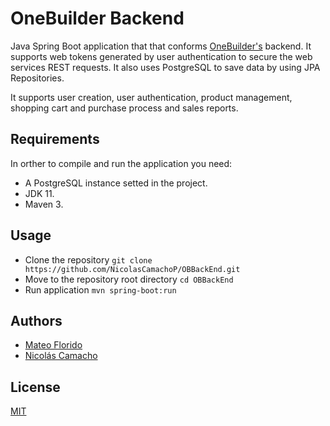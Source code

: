 # OneBuilder Backend

Java Spring Boot application that that conforms [OneBuilder's](https://github.com/NicolasCamachoP/OneBuilder) backend.
It supports web tokens generated by user authentication to secure the web services REST requests. It also uses PostgreSQL to save data by using JPA Repositories.

It supports user creation, user authentication, product management, shopping cart and purchase process and sales reports.

## Requirements

In orther to compile and run the application you need:
* A PostgreSQL instance setted in the project.
* JDK 11.
* Maven 3.

## Usage

* Clone the repository `git clone https://github.com/NicolasCamachoP/OBBackEnd.git`
* Move to the repository root directory `cd OBBackEnd`
* Run application `mvn spring-boot:run`

## Authors

* [Mateo Florido](https://github.com/mateoflorido)
* [Nicolás Camacho](https://github.com/NicolasCamachoP)

## License 

[MIT](https://github.com/NicolasCamachoP/OBBackEnd/blob/master/LICENSE)
